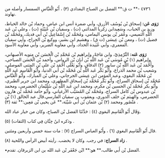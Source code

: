 ٤٧٣٦ -** ت ق:** الفضل بن الصباح البغدادي (٣) ، أَبُو الْعَبَّاسِ السمسار وأصله من نهاوند.

**رَوَى عَن:** إسحاق بْن يُوسُف الأزرق، وأبي ضمرة أنس ابن عياض، وحماد بْن خالد الخياط، وزيد بن الحباب، وسَعِيدابن زكريا المدائني (ت) ، وسفيان بْن عُيَيْنَة (ت) ، وعلي بْن عَبد اللَّهِ التميمي، وعُمَر بْن يونس اليمامي، ومُحَمَّد بْن إِسْمَاعِيل بْن أَبي فديك، ومُحَمَّد بْن فضيل (ت) ، ومعن بْن عِيسَى (ت ق) ، وهشيم ابن بشير، ووكيع بْن الجراح، وأَبِي سفيان المعمري، وأبي عُبَيدة الحداد، وأبي معاوية الضرير، وأبي معاوية الأسود.

**رَوَى عَنه:** التِّرْمِذِيّ، وابن مَاجَهْ، وإبراهيم بْن مُحَمَّدِ بْن الْحَسَن بْن متويه الأصبهاني، وإبراهيم (١) بْن مُوسَى بْن عَبد اللَّهِ بْن أبان بْن الرواس، وأحمد بْن الْحَسَن الصباحي، وأَحْمَد بْن عَبد اللَّهِ بْن سابور (٢) الدقاق، وأَبُو يَعْلَى أَحْمَد بْن علي بْن المثنى الموصلي، وشعيب بْن محمد الذراع، وأَبُو بَكْر عَبد اللَّهِ بْن مُحَمَّد بْن أَبي الدنيا، وأَبُو الْقَاسِم عَبد اللَّهِ بْن مُحَمَّد البغوي، وعبد المؤمن ابن عِيسَى الجرجاني، وعلي بْن المبارك، وأَبُو الْعَبَّاس مُحَمَّد بْن إسحاق السراج، وأَبُو بَكْر مُحَمَّد بْن إسحاق المطهري، ومحمد ابن جرير الطبري، وأَبُو بكر مُحَمَّد بْن الحسين بْن مكرم، ومحمد ابن عَبد اللَّهِ بْن سُلَيْمان الحضرمي، ومحمد بْن عبدوس بْن كامل السراج، ومُحَمَّد بْن المُسَيَّب الأرغياني، وأَبُو حامد مُحَمَّد بْن هارون الحضرمي، والهيثم بْن خلف الدوري، ويعقوب بن سفيان الفارسي.قال عبد الخالق (١) بْن مَنْصُور ومحمد (٢) بْن عثمان بْن أَبي شَيْبَة،** عَن يحيى بْن مَعِين:** ثقة (٣) .

وَقَال أَبُو الْقَاسِم البغوي (٤) : حَدَّثَنَا الفضل بْن الصباح، وكان من خيار عباد الله.

وذكره ابنُ حِبَّان فِي كتاب (الثقات) (٥) .

قال أَبُو الْقَاسِم البغوي (٦) ، وأَبُو العباس السراج (٧) : مات سنة خمس وأربعين ومئتين.

**زاد السراج:** في رجب. وكان لا يخضب. رأيته أبيض الرأس واللحية (٨) .

•الفضل بْن أَبي طالب،** هو:** ابْن جَعْفَر بْن عَبد الله بن ابن الزبرقان. تقدم.